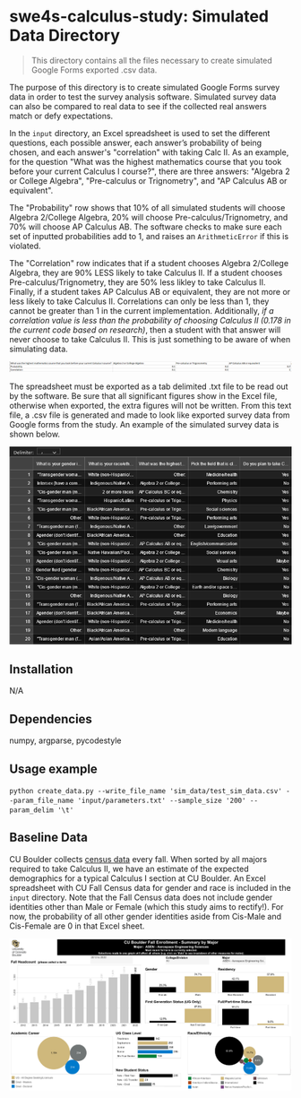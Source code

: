 # swe4s-calculus-study: Simulated Data Directory

> This directory contains all the files necessary to create simulated Google Forms exported .csv data. 

The purpose of this directory is to create simulated Google Forms survey data in order to test the survey analysis software. Simulated survey data can also be compared to real data to see if the collected real answers match or defy expectations.

In the `input` directory, an Excel spreadsheet is used to set the different questions, each possible answer, each answer’s probability of being chosen, and each answer's "correlation" with taking Calc II. As an example, for the question "What was the highest mathematics course that you took before your current Calculus I course?", there are three answers: "Algebra 2 or College Algebra", "Pre-calculus or Trignometry", and "AP Calculus AB or equivalent".

The "Probability" row shows that 10% of all simulated students will choose Algebra 2/College Algebra, 20% will choose Pre-calculus/Trignometry, and 70% will choose AP Calculus AB. The software checks to make sure each set of inputted probabilities add to 1, and raises an `ArithmeticError` if this is violated.

The "Correlation" row indicates that if a student chooses Algebra 2/College Algebra, they are 90% LESS likely to take Calculus II. If a student chooses Pre-calculus/Trignometry, they are 50% less likley to take Calculus II. Finally, if a student takes AP Calculus AB or equivalent, they are not more or less likely to take Calculus II. Correlations can only be less than 1, they cannot be greater than 1 in the current implementation. Additionally, *if a correlation value is less than the probability of choosing Calculus II (0.178 in the current code based on research)*, then a student with that answer will never choose to take Calculus II. This is just something to be aware of when simulating data.

![](readme_images/example_correlation.PNG)

The spreadsheet must be exported as a tab delimited .txt file to be read out by the software. Be sure that all significant figures show in the Excel file, otherwise when exported, the extra figures will not be written. From this text file, a .csv file is generated and made to look like exported survey data from Google forms from the study. An example of the simulated survey data is shown below.

![](readme_images/sim_data_image.png)

## Installation

N/A

## Dependencies 

numpy, argparse, pycodestyle

## Usage example

`python create_data.py --write_file_name 'sim_data/test_sim_data.csv' --param_file_name 'input/parameters.txt' --sample_size '200' --param_delim '\t'`

## Baseline Data

CU Boulder collects [census data](https://www.colorado.edu/oda/student-data/enrollment/fall-census) every fall. When sorted by all majors required to take Calculus II, we have an estimate of the expected demographics for a typical Calculus I section at CU Boulder. An Excel spreadsheet with CU Fall Census data for gender and race is included in the `input` directory. Note that the Fall Census data does not include gender identities other than Male or Female (which this study aims to rectify!). For now, the probability of all other gender identities aside from Cis-Male and Cis-Female are 0 in that Excel sheet.

![](readme_images/cucensus.png)
